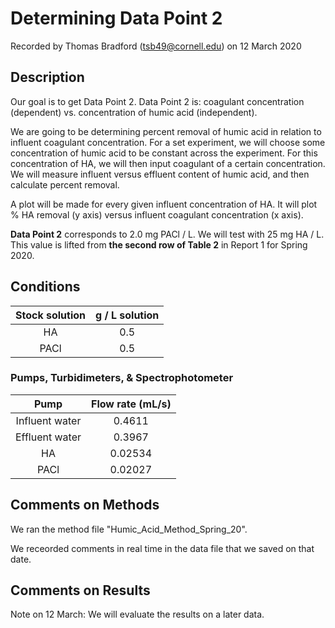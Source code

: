 # Determining Data Point 2

Recorded by Thomas Bradford (tsb49@cornell.edu) on 12 March 2020

## Description 

Our goal is to get Data Point 2. Data Point 2 is: coagulant concentration (dependent) vs. concentration of humic acid (independent). 

We are going to be determining percent removal of humic acid in relation to influent coagulant concentration.
For a set experiment, we will choose some concentration of humic acid to be constant across the experiment. 
For this concentration of HA, we will then input coagulant of a certain concentration. 
We will measure influent versus effluent content of humic acid, and then calculate percent removal. 

A plot will be made for every given influent concentration of HA. It will plot % HA removal (y axis) versus influent coagulant concentration (x axis).

**Data Point 2** corresponds to 2.0 mg PACl / L. We will test with 25 mg HA / L. This value is lifted from **the second row of Table 2** in Report 1 for Spring 2020. 

## Conditions
| Stock solution | g / L solution|
|:---:|:---:|
|HA| 0.5 |
|PACl| 0.5|


### Pumps, Turbidimeters, & Spectrophotometer
|Pump| Flow rate (mL/s)|
|:---:|:---:| 
|Influent water| 0.4611 |
|Effluent water| 0.3967 |
| HA | 0.02534|
| PACl| 0.02027|

## Comments on Methods
We ran the method file "Humic_Acid_Method_Spring_20". 

We receorded comments in real time in the data file that we saved on that date. 

## Comments on Results

Note on 12 March: We will evaluate the results on a later data. 
